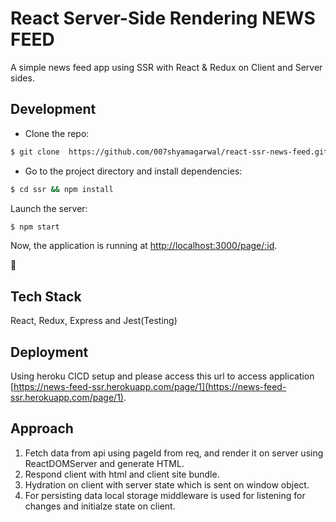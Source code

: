# React Server-Side Rendering NEWS FEED

A simple news feed app using SSR with React & Redux on Client and Server sides.

## Development

- Clone the repo:

```bash
$ git clone  https://github.com/007shyamagarwal/react-ssr-news-feed.git
```

- Go to the project directory and install dependencies:

```bash
$ cd ssr && npm install
```

Launch the server:

```bash
$ npm start
```

Now, the application is running at [http://localhost:3000/page/:id](http://localhost:3000/page/:id).

🥳

## Tech Stack

React, Redux, Express and Jest(Testing)

## Deployment

Using heroku CICD setup and please access this url to access application [https://news-feed-ssr.herokuapp.com/page/1](https://news-feed-ssr.herokuapp.com/page/1).

## Approach

1. Fetch data from api using pageId from req, and render it on server using ReactDOMServer and generate HTML.
2. Respond client with html and client site bundle.
3. Hydration on client with server state which is sent on window object.
4. For persisting data local storage middleware is used for listening for changes and initialze state on client.
